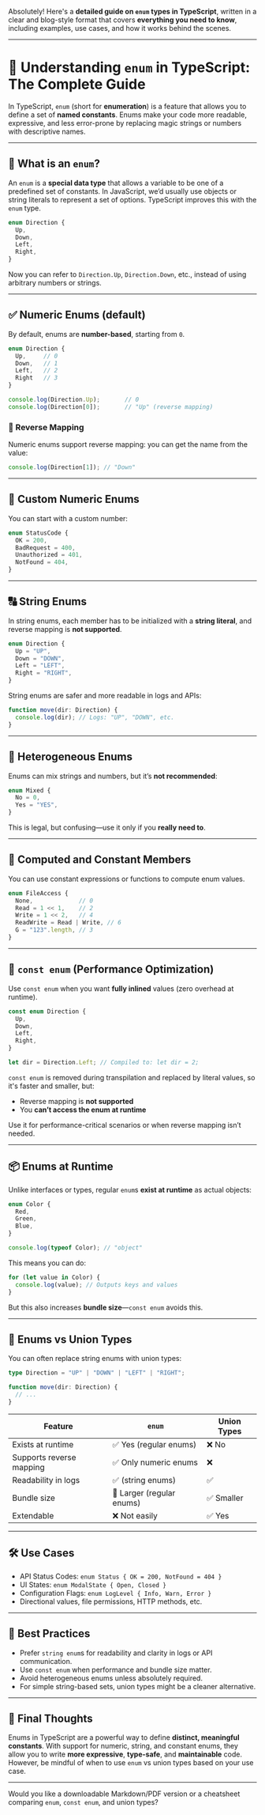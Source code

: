 Absolutely! Here's a **detailed guide on `enum` types in TypeScript**, written in a clear and blog-style format that covers **everything you need to know**, including examples, use cases, and how it works behind the scenes.

---

# 🔢 **Understanding `enum` in TypeScript: The Complete Guide**

In TypeScript, `enum` (short for **enumeration**) is a feature that allows you to define a set of **named constants**. Enums make your code more readable, expressive, and less error-prone by replacing magic strings or numbers with descriptive names.

---

## 📘 What is an `enum`?

An `enum` is a **special data type** that allows a variable to be one of a predefined set of constants. In JavaScript, we’d usually use objects or string literals to represent a set of options. TypeScript improves this with the `enum` type.

```ts
enum Direction {
  Up,
  Down,
  Left,
  Right,
}
```

Now you can refer to `Direction.Up`, `Direction.Down`, etc., instead of using arbitrary numbers or strings.

---

## ✅ Numeric Enums (default)

By default, enums are **number-based**, starting from `0`.

```ts
enum Direction {
  Up,     // 0
  Down,   // 1
  Left,   // 2
  Right   // 3
}

console.log(Direction.Up);       // 0
console.log(Direction[0]);       // "Up" (reverse mapping)
```

### 🧠 Reverse Mapping

Numeric enums support reverse mapping: you can get the name from the value:

```ts
console.log(Direction[1]); // "Down"
```

---

## 🔢 Custom Numeric Enums

You can start with a custom number:

```ts
enum StatusCode {
  OK = 200,
  BadRequest = 400,
  Unauthorized = 401,
  NotFound = 404,
}
```

---

## 🔠 String Enums

In string enums, each member has to be initialized with a **string literal**, and reverse mapping is **not supported**.

```ts
enum Direction {
  Up = "UP",
  Down = "DOWN",
  Left = "LEFT",
  Right = "RIGHT",
}
```

String enums are safer and more readable in logs and APIs:

```ts
function move(dir: Direction) {
  console.log(dir); // Logs: "UP", "DOWN", etc.
}
```

---

## 🧪 Heterogeneous Enums

Enums can mix strings and numbers, but it’s **not recommended**:

```ts
enum Mixed {
  No = 0,
  Yes = "YES",
}
```

This is legal, but confusing—use it only if you **really need to**.

---

## 🔁 Computed and Constant Members

You can use constant expressions or functions to compute enum values.

```ts
enum FileAccess {
  None,             // 0
  Read = 1 << 1,    // 2
  Write = 1 << 2,   // 4
  ReadWrite = Read | Write, // 6
  G = "123".length, // 3
}
```

---

## 🧱 `const enum` (Performance Optimization)

Use `const enum` when you want **fully inlined** values (zero overhead at runtime).

```ts
const enum Direction {
  Up,
  Down,
  Left,
  Right,
}

let dir = Direction.Left; // Compiled to: let dir = 2;
```

`const enum` is removed during transpilation and replaced by literal values, so it's faster and smaller, but:
- Reverse mapping is **not supported**
- You **can’t access the enum at runtime**

Use it for performance-critical scenarios or when reverse mapping isn’t needed.

---

## 📦 Enums at Runtime

Unlike interfaces or types, regular `enum`s **exist at runtime** as actual objects:

```ts
enum Color {
  Red,
  Green,
  Blue,
}

console.log(typeof Color); // "object"
```

This means you can do:

```ts
for (let value in Color) {
  console.log(value); // Outputs keys and values
}
```

But this also increases **bundle size**—`const enum` avoids this.

---

## 📌 Enums vs Union Types

You can often replace string enums with union types:

```ts
type Direction = "UP" | "DOWN" | "LEFT" | "RIGHT";

function move(dir: Direction) {
  // ...
}
```

| Feature                   | `enum`                  | Union Types                |
|---------------------------|--------------------------|-----------------------------|
| Exists at runtime         | ✅ Yes (regular enums)   | ❌ No                        |
| Supports reverse mapping  | ✅ Only numeric enums     | ❌                          |
| Readability in logs       | ✅ (string enums)         | ✅                          |
| Bundle size               | 🔺 Larger (regular enums) | ✅ Smaller                  |
| Extendable                | ❌ Not easily             | ✅ Yes                      |

---

## 🛠 Use Cases

- API Status Codes: `enum Status { OK = 200, NotFound = 404 }`
- UI States: `enum ModalState { Open, Closed }`
- Configuration Flags: `enum LogLevel { Info, Warn, Error }`
- Directional values, file permissions, HTTP methods, etc.

---

## 📌 Best Practices

- Prefer `string enum`s for readability and clarity in logs or API communication.
- Use `const enum` when performance and bundle size matter.
- Avoid heterogeneous enums unless absolutely required.
- For simple string-based sets, union types might be a cleaner alternative.

---

## 🧩 Final Thoughts

Enums in TypeScript are a powerful way to define **distinct, meaningful constants**. With support for numeric, string, and constant enums, they allow you to write **more expressive**, **type-safe**, and **maintainable** code. However, be mindful of when to use `enum` vs union types based on your use case.

---

Would you like a downloadable Markdown/PDF version or a cheatsheet comparing `enum`, `const enum`, and union types?